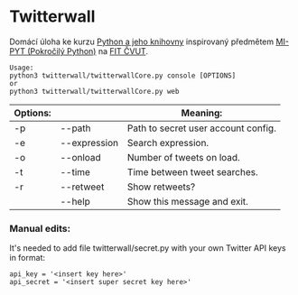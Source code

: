 # Twitterwall
 Domácí úloha ke kurzu [Python a jeho knihovny](http://naucse.python.cz/2017/pyknihovny-brno/) inspirovaný předmětem [MI-PYT (Pokročilý Python)](http://bk.fit.cvut.cz/cz/predmety/00/00/00/00/00/00/04/87/12/p4871206.html) na [FIT ČVUT](http://fit.cvut.cz/).

	Usage:
    python3 twitterwall/twitterwallCore.py console [OPTIONS]
    or
    python3 twitterwall/twitterwallCore.py web

| Options: 	|          	| Meaning:                             	|
|-------	|--------------	|-------------------------------------	|
| -p    	| --path       	| Path to secret user account config. 	|
| -e    	| --expression 	| Search expression.                  	|
| -o    	| --onload     	| Number of tweets on load.           	|
| -t    	| --time        	| Time between tweet searches.        	|
| -r    	| --retweet     	| Show retweets?                      	|
|       	| --help       	| Show this message and exit.         	|


### Manual edits:
It's needed to add file twitterwall/secret.py with your own Twitter API keys in format:

    api_key = '<insert key here>'
    api_secret = '<insert super secret key here>'

